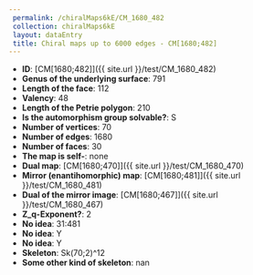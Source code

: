 ```yaml
--- 
 permalink: /chiralMaps6kE/CM_1680_482 
 collection: chiralMaps6kE
 layout: dataEntry
 title: Chiral maps up to 6000 edges - CM[1680;482]
---
```


- **ID**: [CM[1680;482]]({{ site.url }}/test/CM_1680_482)
- **Genus of the underlying surface**: 791
- **Length of the face**: 112
- **Valency**: 48
- **Length of the Petrie polygon**: 210
- **Is the automorphism group solvable?**: S
- **Number of vertices**: 70
- **Number of edges**: 1680
- **Number of faces**: 30
- **The map is self-**: none
- **Dual map**: [CM[1680;470]]({{ site.url }}/test/CM_1680_470)
- **Mirror (enantihomorphic) map**: [CM[1680;481]]({{ site.url }}/test/CM_1680_481)
- **Dual of the mirror image**: [CM[1680;467]]({{ site.url }}/test/CM_1680_467)
- **Z_q-Exponent?**: 2
- **No idea**:  31:481
- **No idea**: Y
- **No idea**: Y
- **Skeleton**: Sk(70;2)^12
- **Some other kind of skeleton**: nan
